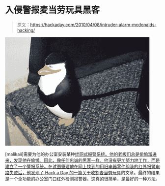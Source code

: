 # 入侵警报麦当劳玩具黑客

> 原文：<https://hackaday.com/2010/04/08/intruder-alarm-mcdonalds-hacking/>

![](img/d50288ff9a0d0d7d185784885081d922.png "peng")

[malikaii]需要为他的办公室安装某种[绊网式报警系统。他的老板们总是偷偷溜进来，发现他在偷懒。因此，像任何忠诚的黑客一样，他没有更加努力地工作，而是建立了一个警报系统。在试图重建他在网上找到的用旧电器零件组装的红外报警电路失败后，他发现了 Hack a Day 的一篇关于](http://vented-toxins.livejournal.com/1078.html)[收割麦当劳玩具](http://hackaday.com/2010/01/28/happy-meal-toy-scavenging/)的文章。最终的结果是一个全功能的办公室门口红外检测报警器。这真的很简单，是最好的一种方法。